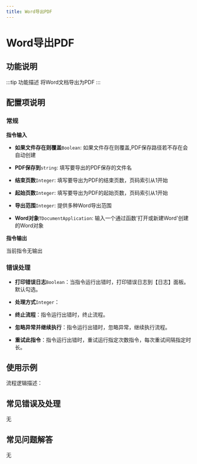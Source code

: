 ```yaml
---
title: Word导出PDF
---
```


# Word导出PDF

## 功能说明

:::tip 功能描述
将Word文档导出为PDF
:::

## 配置项说明

### 常规

**指令输入**

- **如果文件存在则覆盖**`Boolean`: 如果文件存在则覆盖,PDF保存路径若不存在会自动创建

- **PDF保存到**`string`: 填写要导出的PDF保存的文件名

- **结束页数**`Integer`: 填写要导出为PDF的结束页数，页码索引从1开始

- **起始页数**`Integer`: 填写要导出为PDF的起始页数，页码索引从1开始

- **导出范围**`Integer`: 提供多种Word导出范围

- **Word对象**`TDocumentApplication`: 输入一个通过函数'打开或新建Word'创建的Word对象


**指令输出**

当前指令无输出

### 错误处理

- **打印错误日志**`Boolean`：当指令运行出错时，打印错误日志到【日志】面板。默认勾选。

- **处理方式**`Integer`：

 - **终止流程**：指令运行出错时，终止流程。

 - **忽略异常并继续执行**：指令运行出错时，忽略异常，继续执行流程。

 - **重试此指令**：指令运行出错时，重试运行指定次数指令，每次重试间隔指定时长。

## 使用示例

流程逻辑描述：

## 常见错误及处理

无

## 常见问题解答

无

